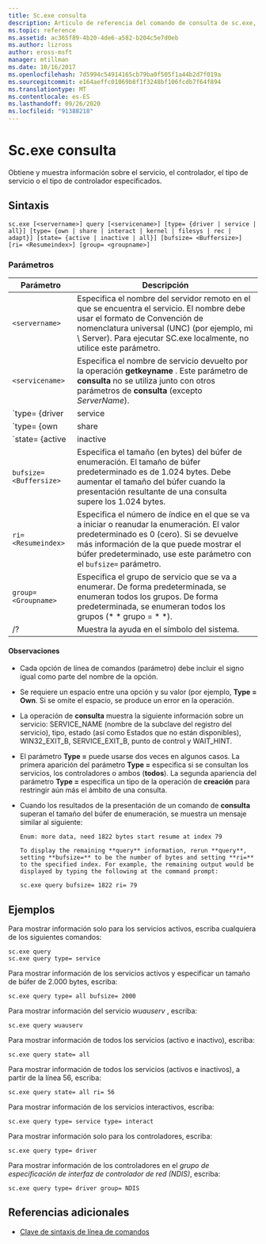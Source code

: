 ```yaml
---
title: Sc.exe consulta
description: Artículo de referencia del comando de consulta de sc.exe, que obtiene y muestra información sobre el servicio, el controlador, el tipo de servicio o el tipo de controlador especificados.
ms.topic: reference
ms.assetid: ac365f89-4b20-4de6-a582-b204c5e7d0eb
ms.author: lizross
author: eross-msft
manager: mtillman
ms.date: 10/16/2017
ms.openlocfilehash: 7d5994c54914165cb79ba0f505f1a44b2d7f019a
ms.sourcegitcommit: e164aeffc01069b8f1f3248bf106fcdb7f64f894
ms.translationtype: MT
ms.contentlocale: es-ES
ms.lasthandoff: 09/26/2020
ms.locfileid: "91388218"
---
```

# <a name="scexe-query"></a>Sc.exe consulta

Obtiene y muestra información sobre el servicio, el controlador, el tipo de servicio o el tipo de controlador especificados.

## <a name="syntax"></a>Sintaxis

```
sc.exe [<servername>] query [<servicename>] [type= {driver | service | all}] [type= {own | share | interact | kernel | filesys | rec | adapt}] [state= {active | inactive | all}] [bufsize= <Buffersize>] [ri= <Resumeindex>] [group= <groupname>]
```

### <a name="parameters"></a>Parámetros

| Parámetro | Descripción |
|--|--|
| `<servername>` | Especifica el nombre del servidor remoto en el que se encuentra el servicio. El nombre debe usar el formato de Convención de nomenclatura universal (UNC) (por ejemplo, mi \\ Server). Para ejecutar SC.exe localmente, no utilice este parámetro. |
| `<servicename>` | Especifica el nombre de servicio devuelto por la operación **getkeyname** . Este parámetro de **consulta** no se utiliza junto con otros parámetros de **consulta** (excepto *ServerName*). |
| `type= {driver | service | all}` | Especifica lo que se va a enumerar. Entre estas opciones se incluyen:<ul><li>**driver** : especifica que solo se enumeran los controladores.</li><li>**servicio** : especifica que solo se enumeran los servicios. Este es el valor predeterminado.</li><li>**All** : especifica que se enumeran los controladores y los servicios.</li></ul> |
| `type= {own | share | interact | kernel | filesys | rec | adapt}` | Especifica el tipo de servicios o el tipo de controladores que se van a enumerar. Entre estas opciones se incluyen:<ul><li>**propietario** : especifica un servicio que se ejecuta en su propio proceso. No comparte un archivo ejecutable con otros servicios. Este es el valor predeterminado.</li><li>**compartir** : especifica un servicio que se ejecuta como un proceso compartido. Comparte un archivo ejecutable con otros servicios.</li><li>**kernel** : especifica un controlador.</li><li>**files** : especifica un controlador del sistema de archivos.</li><li>**rec** : especifica un controlador reconocido por el sistema de archivos que identifica los sistemas de archivos usados en el equipo.</li><li>**interactuar** : especifica un servicio que puede interactuar con el escritorio y recibir la entrada de los usuarios. Los servicios interactivos deben ejecutarse con la cuenta LocalSystem. Este tipo debe usarse junto con **Type = Own** o **Type = Shared** (por ejemplo, **Type = interactúe** **Type = Own**). El uso de **Type = interactúe** por sí mismo generará un error.</li></ul> |
| `state= {active | inactive | all}` | Especifica el estado Iniciado del servicio que se va a enumerar. Entre estas opciones se incluyen:<ul><li>**activo** : especifica todos los servicios activos. Este es el valor predeterminado.</li><li>**inactivo** : especifica todos los servicios en pausa o detenidos.</li><li>**All** : especifica todos los servicios.</li></ul> |
| `bufsize= <Buffersize>` | Especifica el tamaño (en bytes) del búfer de enumeración. El tamaño de búfer predeterminado es de 1.024 bytes. Debe aumentar el tamaño del búfer cuando la presentación resultante de una consulta supere los 1.024 bytes. |
| `ri= <Resumeindex>` | Especifica el número de índice en el que se va a iniciar o reanudar la enumeración. El valor predeterminado es 0 (cero). Si se devuelve más información de la que puede mostrar el búfer predeterminado, use este parámetro con el `bufsize=` parámetro. |
| `group= <Groupname>` | Especifica el grupo de servicio que se va a enumerar. De forma predeterminada, se enumeran todos los grupos. De forma predeterminada, se enumeran todos los grupos (* * grupo = * *). |
| /? | Muestra la ayuda en el símbolo del sistema. |

#### <a name="remarks"></a>Observaciones

- Cada opción de línea de comandos (parámetro) debe incluir el signo igual como parte del nombre de la opción.

- Se requiere un espacio entre una opción y su valor (por ejemplo, **Type = Own**. Si se omite el espacio, se produce un error en la operación.

- La operación de **consulta** muestra la siguiente información sobre un servicio: SERVICE_NAME (nombre de la subclave del registro del servicio), tipo, estado (así como Estados que no están disponibles), WIN32_EXIT_B, SERVICE_EXIT_B, punto de control y WAIT_HINT.

- El parámetro **Type =** puede usarse dos veces en algunos casos. La primera aparición del parámetro **Type =** especifica si se consultan los servicios, los controladores o ambos (**todos**). La segunda apariencia del parámetro **Type =** especifica un tipo de la operación de **creación** para restringir aún más el ámbito de una consulta.

- Cuando los resultados de la presentación de un comando de **consulta** superan el tamaño del búfer de enumeración, se muestra un mensaje similar al siguiente:

  ```
  Enum: more data, need 1822 bytes start resume at index 79

  To display the remaining **query** information, rerun **query**, setting **bufsize=** to be the number of bytes and setting **ri=** to the specified index. For example, the remaining output would be displayed by typing the following at the command prompt:

  sc.exe query bufsize= 1822 ri= 79
  ```

## <a name="examples"></a>Ejemplos

Para mostrar información solo para los servicios activos, escriba cualquiera de los siguientes comandos:

```
sc.exe query
sc.exe query type= service
```

Para mostrar información de los servicios activos y especificar un tamaño de búfer de 2.000 bytes, escriba:

```
sc.exe query type= all bufsize= 2000
```

Para mostrar información del servicio *wuauserv* , escriba:

```
sc.exe query wuauserv
```

Para mostrar información de todos los servicios (activo e inactivo), escriba:

```
sc.exe query state= all
```

Para mostrar información de todos los servicios (activos e inactivos), a partir de la línea 56, escriba:

```
sc.exe query state= all ri= 56
```

Para mostrar información de los servicios interactivos, escriba:

```
sc.exe query type= service type= interact
```

Para mostrar información solo para los controladores, escriba:

```
sc.exe query type= driver
```

Para mostrar información de los controladores en el *grupo de especificación de interfaz de controlador de red (NDIS)*, escriba:

```
sc.exe query type= driver group= NDIS
```

## <a name="additional-references"></a>Referencias adicionales

- [Clave de sintaxis de línea de comandos](command-line-syntax-key.md)
